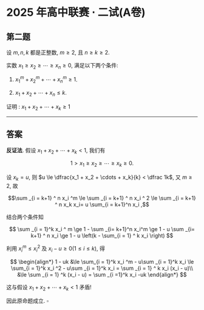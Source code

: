 # 2025 年高中联赛 $\cdot$ 二试(A卷)

## 第二题

设 $m, n, k$ 都是正整数, $m \ge 2$, 且 $n \ge k \ge 2$.

实数 $x_1 \ge x_2 \ge \cdots \ge x_n \ge 0$, 满足以下两个条件:

1. $x_1 ^ m + x_2 ^ m + \cdots + x _ n ^ m \ge 1$.
   
2. $x_1 + x_2 + \cdots + x_n \le k$.

证明 : $x_1 + x_2 + \cdots + x_k \ge 1$

---

## 答案

**反证法**. 假设 $x_1 + x_2 + \cdots + x_k < 1$, 我们有

$$1 > x_1 \ge x_2 \ge \cdots \ge x_k \ge 0.$$

设 $x_k = u$, 则 $u \le \dfrac{x_1 + x_2 + \cdots + x_k}{k} < \dfrac 1k$, 又 $m \ge 2$, 故

$$\sum _{i = k+1} ^ n x_i ^m \le \sum _{i = k+1} ^ n x_i ^ 2 \le \sum _{i = k+1} ^ n x_k x_i= u \sum_{i = k+1}^n x_i ,$$

结合两个条件知

$$
\sum _{i = 1}^k x_i ^ m \ge 1 - \sum _{i= k+1}^n x_i^m \ge 1 - u \sum _{i= k+1} ^ n x_i \ge 1 - u \left(k - \sum_{i = 1} ^ k x_i \right)
$$

利用 $x_i ^ m \le x_i ^ 2$ 及 $x_i - u \ge 0 (1 \le i \le k)$, 得

$$
\begin{align*}
    1 - uk &\le \sum_{i = 1}^k x_i ^m - u\sum _{i = 1}^k x_i \le \sum_{i = 1}^k x_i ^2 - u\sum _{i = 1}^k x_i = \sum _{i = 1} ^ k x_i (x_i - u)\\ &\le \sum _{i = 1} ^k (x_i - u) = \sum _{i =1}^k x_i -uk
\end{align*}
$$

这与假设 $x_1 + x_2 + \cdots + x_k < 1$ 矛盾!

因此原命题成立. $\square$